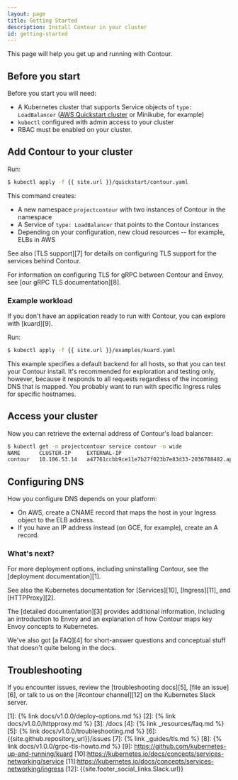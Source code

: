 ```yaml
---
layout: page
title: Getting Started
description: Install Contour in your cluster
id: getting-started
---
```


This page will help you get up and running with Contour.

## Before you start

Before you start you will need:

- A Kubernetes cluster that supports Service objects of `type: LoadBalancer` ([AWS Quickstart cluster][0] or Minikube, for example)
- `kubectl` configured with admin access to your cluster
- RBAC must be enabled on your cluster.

## Add Contour to your cluster

Run:

```bash
$ kubectl apply -f {{ site.url }}/quickstart/contour.yaml
```

This command creates:

- A new namespace `projectcontour` with two instances of Contour in the namespace
- A Service of `type: LoadBalancer` that points to the Contour instances
- Depending on your configuration, new cloud resources -- for example, ELBs in AWS

See also [TLS support][7] for details on configuring TLS support for the services behind Contour.

For information on configuring TLS for gRPC between Contour and Envoy, see [our gRPC TLS documentation][8].

### Example workload

If you don't have an application ready to run with Contour, you can explore with [kuard][9].

Run:

```bash
$ kubectl apply -f {{ site.url }}/examples/kuard.yaml
```

This example specifies a default backend for all hosts, so that you can test your Contour install. It's recommended for exploration and testing only, however, because it responds to all requests regardless of the incoming DNS that is mapped. You probably want to run with specific Ingress rules for specific hostnames.

## Access your cluster

Now you can retrieve the external address of Contour's load balancer:

```bash
$ kubectl get -n projectcontour service contour -o wide
NAME      CLUSTER-IP     EXTERNAL-IP                                                                    PORT(S)        AGE       SELECTOR
contour   10.106.53.14   a47761ccbb9ce11e7b27f023b7e83d33-2036788482.ap-southeast-2.elb.amazonaws.com   80:30274/TCP   3h        app=contour
```

## Configuring DNS

How you configure DNS depends on your platform:

- On AWS, create a CNAME record that maps the host in your Ingress object to the ELB address.
- If you have an IP address instead (on GCE, for example), create an A record.

### What's next?

For more deployment options, including uninstalling Contour, see the [deployment documentation][1].

See also the Kubernetes documentation for [Services][10], [Ingress][11], and [HTTPProxy][2].

The [detailed documentation][3] provides additional information, including an introduction to Envoy and an explanation of how Contour maps key Envoy concepts to Kubernetes.

We've also got [a FAQ][4] for short-answer questions and conceptual stuff that doesn't quite belong in the docs.

## Troubleshooting

If you encounter issues, review the [troubleshooting docs][5], [file an issue][6], or talk to us on the [#contour channel][12] on the Kubernetes Slack server.

[0]: https://aws.amazon.com/quickstart/architecture/vmware-kubernetes
[1]: {% link docs/v1.0.0/deploy-options.md %}
[2]: {% link docs/v1.0.0/httpproxy.md %}
[3]: /docs
[4]: {% link _resources/faq.md %}
[5]: {% link docs/v1.0.0/troubleshooting.md %}
[6]: {{site.github.repository_url}}/issues
[7]: {% link _guides/tls.md %}
[8]: {% link docs/v1.0.0/grpc-tls-howto.md %}
[9]: https://github.com/kubernetes-up-and-running/kuard
[10]:https://kubernetes.io/docs/concepts/services-networking/service
[11]:https://kubernetes.io/docs/concepts/services-networking/ingress
[12]: {{site.footer_social_links.Slack.url}}